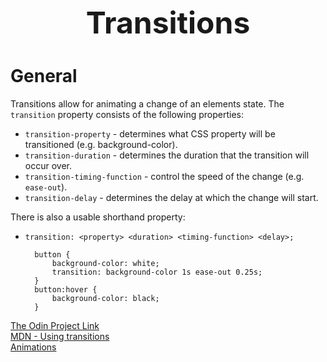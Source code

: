 <h1 style='text-align:center;font-size:3rem;'>Transitions</h1>

# General
Transitions allow for animating a change of an elements state. The ```transition``` property consists of the following properties:

* ```transition-property``` - determines what CSS property will be transitioned (e.g. background-color).
* ```transition-duration``` - determines the duration that the transition will occur over.
* ```transition-timing-function``` - control the speed of the change (e.g. ```ease-out```).
* ```transition-delay``` - determines the delay at which the change will start.

There is also a usable shorthand property:

* ```transition: <property> <duration> <timing-function> <delay>;```

        button {
            background-color: white;
            transition: background-color 1s ease-out 0.25s;
        }
        button:hover {
            background-color: black;
        }

[The Odin Project Link](https://www.theodinproject.com/lessons/node-path-advanced-html-and-css-transitions)<br>
[MDN - Using transitions](https://developer.mozilla.org/en-US/docs/Web/CSS/CSS_Transitions/Using_CSS_transitions)<br>
[Animations](https://web.dev/articles/animations-guide)<br>

# 

### 